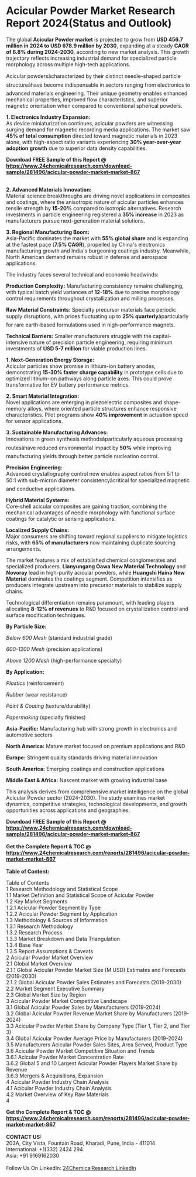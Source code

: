 <h1>Acicular Powder Market Research Report 2024(Status and Outlook)</h1><p>The global <strong>Acicular Powder market</strong> is projected to grow from <strong>USD 456.7 million in 2024 to USD 678.9 million by 2030</strong>, expanding at a steady <strong>CAGR of 6.8% during 2024-2030</strong>, according to new market analysis. This growth trajectory reflects increasing industrial demand for specialized particle morphology across multiple high-tech applications.</p><p>Acicular powdersâcharacterized by their distinct needle-shaped particle structureâhave become indispensable in sectors ranging from electronics to advanced materials engineering. Their unique geometry enables enhanced mechanical properties, improved flow characteristics, and superior magnetic orientation when compared to conventional spherical powders.</p><p><strong>1. Electronics Industry Expansion:</strong><br>
As device miniaturization continues, acicular powders are witnessing surging demand for magnetic recording media applications. The market saw <strong>45% of total consumption</strong> directed toward magnetic materials in 2023 alone, with high-aspect ratio variants experiencing <strong>30% year-over-year adoption growth</strong> due to superior data density capabilities.</p><div><b>Download FREE Sample of this Report @ 
            <a href="https://www.24chemicalresearch.com/download-sample/281496/acicular-powder-market-market-867">
            https://www.24chemicalresearch.com/download-sample/281496/acicular-powder-market-market-867</a></b></div><br><p><strong>2. Advanced Materials Innovation:</strong><br>
Material science breakthroughs are driving novel applications in composites and coatings, where the anisotropic nature of acicular particles enhances tensile strength by <strong>15-20%</strong> compared to isotropic alternatives. Research investments in particle engineering registered a <strong>35% increase</strong> in 2023 as manufacturers pursue next-generation material solutions.</p><p><strong>3. Regional Manufacturing Boom:</strong><br>
Asia-Pacific dominates the market with <strong>55% global share</strong> and is expanding at the fastest pace (<strong>7.5% CAGR</strong>), propelled by China's electronics manufacturing growth and India's burgeoning coatings industry. Meanwhile, North American demand remains robust in defense and aerospace applications.</p><p>The industry faces several technical and economic headwinds:</p><p><strong>Production Complexity:</strong> Manufacturing consistency remains challenging, with typical batch yield variances of <strong>12-18%</strong> due to precise morphology control requirements throughout crystallization and milling processes.</p><p><strong>Raw Material Constraints:</strong> Specialty precursor materials face periodic supply disruptions, with prices fluctuating up to <strong>25% quarterly</strong>âparticularly for rare earth-based formulations used in high-performance magnets.</p><p><strong>Technical Barriers:</strong> Smaller manufacturers struggle with the capital-intensive nature of precision particle engineering, requiring minimum investments of <strong>USD 5-7 million</strong> for viable production lines.</p><p><strong>1. Next-Generation Energy Storage:</strong><br>
Acicular particles show promise in lithium-ion battery anodes, demonstrating <strong>15-30% faster charge capability</strong> in prototype cells due to optimized lithium-ion pathways along particle axes. This could prove transformative for EV battery performance metrics.</p><p><strong>2. Smart Material Integration:</strong><br>
Novel applications are emerging in piezoelectric composites and shape-memory alloys, where oriented particle structures enhance responsive characteristics. Pilot programs show <strong>40% improvement</strong> in actuation speed for sensor applications.</p><p><strong>3. Sustainable Manufacturing Advances:</strong><br>
Innovations in green synthesis methodsâparticularly aqueous processing routesâhave reduced environmental impact by <strong>50%</strong> while improving manufacturing yields through better particle nucleation control.</p><p><strong>Precision Engineering:</strong><br>
	Advanced crystallography control now enables aspect ratios from 5:1 to 50:1 with sub-micron diameter consistencyâcritical for specialized magnetic and conductive applications.</p><p><strong>Hybrid Material Systems:</strong><br>
	Core-shell acicular composites are gaining traction, combining the mechanical advantages of needle morphology with functional surface coatings for catalytic or sensing applications.</p><p><strong>Localized Supply Chains:</strong><br>
	Major consumers are shifting toward regional suppliers to mitigate logistics risks, with <strong>65% of manufacturers</strong> now maintaining duplicate sourcing arrangements.</p><p>The market features a mix of established chemical conglomerates and specialized producers. <strong>Lianyungang Oawa New Material Technology</strong> and <strong>Novoray</strong> lead in high-purity acicular powders, while <strong>Huangshi Haina New Material</strong> dominates the coatings segment. Competition intensifies as producers integrate upstream into precursor materials to stabilize supply chains.</p><p>Technological differentiation remains paramount, with leading players allocating <strong>8-12% of revenues</strong> to R&amp;D focused on crystallization control and surface modification techniques.</p><p><strong>By Particle Size:</strong></p><p><em>Below 600 Mesh</em> (standard industrial grade)</p><p><em>600-1200 Mesh</em> (precision applications)</p><p><em>Above 1200 Mesh</em> (high-performance specialty)</p><p><strong>By Application:</strong></p><p><em>Plastics</em> (reinforcement)</p><p><em>Rubber</em> (wear resistance)</p><p><em>Paint &amp; Coating</em> (texture/durability)</p><p><em>Papermaking</em> (specialty finishes)</p><p><strong>Asia-Pacific:</strong> Manufacturing hub with strong growth in electronics and automotive sectors</p><p><strong>North America:</strong> Mature market focused on premium applications and R&amp;D</p><p><strong>Europe:</strong> Stringent quality standards driving material innovation</p><p><strong>South America:</strong> Emerging coatings and construction applications</p><p><strong>Middle East &amp; Africa:</strong> Nascent market with growing industrial base</p><p>This analysis derives from comprehensive market intelligence on the global Acicular Powder sector (2024-2030). The study examines market dynamics, competitive strategies, technological developments, and growth opportunities across applications and geographies.</p><div><b>Download FREE Sample of this Report @ 
            <a href="https://www.24chemicalresearch.com/download-sample/281496/acicular-powder-market-market-867">
            https://www.24chemicalresearch.com/download-sample/281496/acicular-powder-market-market-867</a></b></div><br><div><b>Get the Complete Report & TOC @ 
            <a href="https://www.24chemicalresearch.com/reports/281496/acicular-powder-market-market-867">
            https://www.24chemicalresearch.com/reports/281496/acicular-powder-market-market-867</a></b></div><br>
            <b>Table of Content:</b><p>Table of Contents<br />
 1 Research Methodology and Statistical Scope<br />
 1.1 Market Definition and Statistical Scope of Acicular Powder<br />
 1.2 Key Market Segments<br />
 1.2.1 Acicular Powder Segment by Type<br />
 1.2.2 Acicular Powder Segment by Application<br />
 1.3 Methodology & Sources of Information<br />
 1.3.1 Research Methodology<br />
 1.3.2 Research Process<br />
 1.3.3 Market Breakdown and Data Triangulation<br />
 1.3.4 Base Year<br />
 1.3.5 Report Assumptions & Caveats<br />
 2 Acicular Powder Market Overview<br />
 2.1 Global Market Overview<br />
 2.1.1 Global Acicular Powder Market Size (M USD) Estimates and Forecasts (2019-2030)<br />
 2.1.2 Global Acicular Powder Sales Estimates and Forecasts (2019-2030)<br />
 2.2 Market Segment Executive Summary<br />
 2.3 Global Market Size by Region<br />
 3 Acicular Powder Market Competitive Landscape<br />
 3.1 Global Acicular Powder Sales by Manufacturers (2019-2024)<br />
 3.2 Global Acicular Powder Revenue Market Share by Manufacturers (2019-2024)<br />
 3.3 Acicular Powder Market Share by Company Type (Tier 1, Tier 2, and Tier 3)<br />
 3.4 Global Acicular Powder Average Price by Manufacturers (2019-2024)<br />
 3.5 Manufacturers Acicular Powder Sales Sites, Area Served, Product Type<br />
 3.6 Acicular Powder Market Competitive Situation and Trends<br />
 3.6.1 Acicular Powder Market Concentration Rate<br />
 3.6.2 Global 5 and 10 Largest Acicular Powder Players Market Share by Revenue<br />
 3.6.3 Mergers & Acquisitions, Expansion<br />
 4 Acicular Powder Industry Chain Analysis<br />
 4.1 Acicular Powder Industry Chain Analysis<br />
 4.2 Market Overview of Key Raw Materials<br />
 4</p><div><b>Get the Complete Report & TOC @ 
            <a href="https://www.24chemicalresearch.com/reports/281496/acicular-powder-market-market-867">
            https://www.24chemicalresearch.com/reports/281496/acicular-powder-market-market-867</a></b></div><br><b>CONTACT US:</b><br>
            203A, City Vista, Fountain Road, Kharadi, Pune, India - 411014<br>
            International: +1(332) 2424 294<br>
            Asia: +91 9169162030 <br><br>
            Follow Us On LinkedIn: <a href="https://www.linkedin.com/company/24chemicalresearch/">24ChemicalResearch LinkedIn</a>